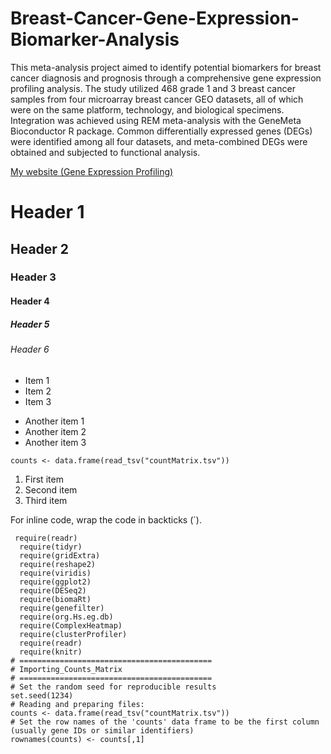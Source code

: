 # Breast-Cancer-Gene-Expression-Biomarker-Analysis
This meta-analysis project aimed to identify potential biomarkers for breast cancer diagnosis and prognosis through a comprehensive gene expression profiling analysis. The study utilized 468 grade 1 and 3 breast cancer samples from four microarray breast cancer GEO datasets, all of which were on the same platform, technology, and biological specimens. Integration was achieved using REM meta-analysis with the GeneMeta Bioconductor R package. Common differentially expressed genes (DEGs) were identified among all four datasets, and meta-combined DEGs were obtained and subjected to functional analysis.

[My website (Gene Expression Profiling)](https://mohammadrezamohajeri.github.io/Breast-Cancer-Gene-Expression-Biomarker-Analysis/index.html)


# Header 1
## Header 2
### Header 3
#### Header 4
##### Header 5
###### Header 6

* Item 1
* Item 2
* Item 3

- Another item 1
- Another item 2
- Another item 3

`counts <- data.frame(read_tsv("countMatrix.tsv"))`

1. First item
2. Second item
3. Third item

For inline code, wrap the code in backticks (`). 


```
 require(readr)
  require(tidyr)
  require(gridExtra)
  require(reshape2)
  require(viridis)
  require(ggplot2)
  require(DESeq2)
  require(biomaRt)
  require(genefilter)
  require(org.Hs.eg.db)
  require(ComplexHeatmap)
  require(clusterProfiler)
  require(readr)
  require(knitr)
# ===========================================
# Importing_Counts_Matrix
# ===========================================
# Set the random seed for reproducible results
set.seed(1234)
# Reading and preparing files:
counts <- data.frame(read_tsv("countMatrix.tsv"))
# Set the row names of the 'counts' data frame to be the first column (usually gene IDs or similar identifiers)
rownames(counts) <- counts[,1]
``` 






